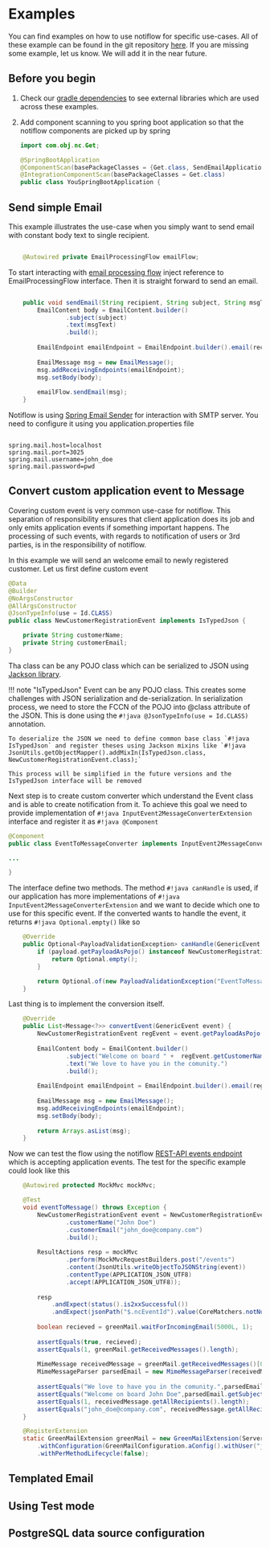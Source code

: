 # Examples
You can find examples on how to use notiflow for specific use-cases. All of these example can be found in the git repository [here](https://github.com/com-obj/example-flows). If you are missing some example, let us know. We will add it in the near future. 

## Before you begin

1. Check our [gradle dependencies](https://github.com/com-obj/example-flows/blob/master/build.gradle) to see external libraries which are used across these examples. 

1. Add component scanning to you spring boot application so that the notiflow components are picked up by spring

    ``` java hl_lines="1 4 5"
    import com.obj.nc.Get;

    @SpringBootApplication
    @ComponentScan(basePackageClasses = {Get.class, SendEmailApplication.class})
    @IntegrationComponentScan(basePackageClasses = Get.class)
    public class YouSpringBootApplication {
    ```


## Send simple Email

This example illustrates the use-case when you simply want to send email with constant body text to single recipient. 

``` java

	@Autowired private EmailProcessingFlow emailFlow;

```

To start interacting with [email processing flow](flows.md#emailProcessingFlow) inject reference to EmailProcessingFlow interface. Then it is straight forward to send an email.

``` java

	public void sendEmail(String recipient, String subject, String msgText) {
		EmailContent body = EmailContent.builder()
				.subject(subject)
				.text(msgText)
				.build();		
		
		EmailEndpoint emailEndpoint = EmailEndpoint.builder().email(recipient).build();
		
		EmailMessage msg = new EmailMessage();
		msg.addReceivingEndpoints(emailEndpoint);
		msg.setBody(body);
		
		emailFlow.sendEmail(msg);		
	}

```

Notiflow is using [Spring Email Sender](https://docs.spring.io/spring-boot/docs/current/reference/html/features.html#features.email) for interaction with SMTP server. You need to configure it using you application.properties file

``` 

spring.mail.host=localhost
spring.mail.port=3025
spring.mail.username=john_doe
spring.mail.password=pwd

```
## Convert custom application event to Message

Covering custom event is very common use-case for notiflow. This separation of responsibility ensures that client application does its job and only emits application events if something important happens. The processing of such events, with regards to notification of users or 3rd parties, is in the responsibility of notiflow. 

In this example we will send an welcome email to  newly registered customer. Let us first define custom event 

``` java
@Data
@Builder
@NoArgsConstructor
@AllArgsConstructor
@JsonTypeInfo(use = Id.CLASS)
public class NewCustomerRegistrationEvent implements IsTypedJson {

	private String customerName;
	private String customerEmail;
}
```
Tha class can be any POJO class which can be serialized to JSON using [Jackson library](https://github.com/FasterXML/jackson). 

!!! note "IsTypedJson"
    Event can be any POJO class. This creates some challenges with JSON serialization and de-serialization. In serialization process, we need to store the FCCN of the POJO into @class attribute of the JSON. This is done using the `#!java @JsonTypeInfo(use = Id.CLASS)` annotation.
    
    To deserialize the JSON we need to define common base class `#!java IsTypedJson` and register theses using Jackson mixins like `#!java JsonUtils.getObjectMapper().addMixIn(IsTypedJson.class, NewCustomerRegistrationEvent.class);`

    This process will be simplified in the future versions and the IsTypedJson interface will be removed

Next step is to create custom converter which understand the Event class and is able to create notification from it. To achieve this goal we need to provide implementation of `#!java InputEvent2MessageConverterExtension` interface and register it as `#!java @Component` 

``` java
@Component
public class EventToMessageConverter implements InputEvent2MessageConverterExtension {

...

}
```

The interface define two methods. The method `#!java canHandle` is used, if our application has more implementations of `#!java InputEvent2MessageConverterExtension` and we want to decide which one to use for this specific event. If the converted wants to handle the event, it returns `#!java Optional.empty()` like so

``` java
	@Override
	public Optional<PayloadValidationException> canHandle(GenericEvent payload) {
		if (payload.getPayloadAsPojo() instanceof NewCustomerRegistrationEvent) {
			return Optional.empty();
		}

		return Optional.of(new PayloadValidationException("EventToMessageConverter only handles payload of type NewCustomerRegistrationEvent "));
	}
```

Last thing is to implement the conversion itself. 

``` java
	@Override
	public List<Message<?>> convertEvent(GenericEvent event) {
		NewCustomerRegistrationEvent regEvent = event.getPayloadAsPojo();
		
		EmailContent body = EmailContent.builder()
				.subject("Welcome on board " +  regEvent.getCustomerName())
				.text("We love to have you in the comunity.")
				.build();		
		
		EmailEndpoint emailEndpoint = EmailEndpoint.builder().email(regEvent.getCustomerEmail()).build();
		
		EmailMessage msg = new EmailMessage();
		msg.addReceivingEndpoints(emailEndpoint);
		msg.setBody(body);
		
		return Arrays.asList(msg);
	}
```

Now we can test the flow using the notiflow [REST-API events endpoint]() which is accepting application events. The test for the specific example could look like this

``` java
	@Autowired protected MockMvc mockMvc;

	@Test
	void eventToMessage() throws Exception {
		NewCustomerRegistrationEvent event = NewCustomerRegistrationEvent.builder()
				.customerName("John Doe")
				.customerEmail("john_doe@company.com")
				.build();
        
        ResultActions resp = mockMvc
        		.perform(MockMvcRequestBuilders.post("/events")
        		.content(JsonUtils.writeObjectToJSONString(event))
        		.contentType(APPLICATION_JSON_UTF8)        		
                .accept(APPLICATION_JSON_UTF8));
		
        resp
    		.andExpect(status().is2xxSuccessful())
    		.andExpect(jsonPath("$.ncEventId").value(CoreMatchers.notNullValue()));
        
		boolean recieved = greenMail.waitForIncomingEmail(5000L, 1);
		
		assertEquals(true, recieved);
		assertEquals(1, greenMail.getReceivedMessages().length);
		
	    MimeMessage receivedMessage = greenMail.getReceivedMessages()[0];
	    MimeMessageParser parsedEmail = new MimeMessageParser(receivedMessage).parse();
	    
	    assertEquals("We love to have you in the comunity.",parsedEmail.getPlainContent());
	    assertEquals("Welcome on board John Doe",parsedEmail.getSubject());
	    assertEquals(1, receivedMessage.getAllRecipients().length);
	    assertEquals("john_doe@company.com", receivedMessage.getAllRecipients()[0].toString());		
	}

    @RegisterExtension
	static GreenMailExtension greenMail = new GreenMailExtension(ServerSetupTest.SMTP)
	  	.withConfiguration(GreenMailConfiguration.aConfig().withUser("john_doe", "pwd"))
	  	.withPerMethodLifecycle(false);
```

    


## Templated Email

## Using Test mode

## PostgreSQL data source configuration <span id="ds-config"/>



